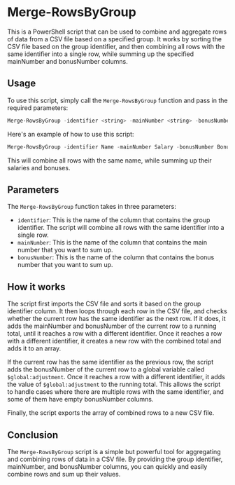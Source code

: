 # Merge-RowsByGroup

This is a PowerShell script that can be used to combine and aggregate rows of data from a CSV file based on a specified group. It works by sorting the CSV file based on the group identifier, and then combining all rows with the same identifier into a single row, while summing up the specified mainNumber and bonusNumber columns.

## Usage

To use this script, simply call the `Merge-RowsByGroup` function and pass in the required parameters:

```powershell
Merge-RowsByGroup -identifier <string> -mainNumber <string> -bonusNumber <string>
```

Here's an example of how to use this script:

```powershell
Merge-RowsByGroup -identifier Name -mainNumber Salary -bonusNumber Bonus
```

This will combine all rows with the same name, while summing up their salaries and bonuses.

## Parameters

The `Merge-RowsByGroup` function takes in three parameters:

- `identifier`: This is the name of the column that contains the group identifier. The script will combine all rows with the same identifier into a single row.
- `mainNumber`: This is the name of the column that contains the main number that you want to sum up.
- `bonusNumber`: This is the name of the column that contains the bonus number that you want to sum up.

## How it works

The script first imports the CSV file and sorts it based on the group identifier column. It then loops through each row in the CSV file, and checks whether the current row has the same identifier as the next row. If it does, it adds the mainNumber and bonusNumber of the current row to a running total, until it reaches a row with a different identifier. Once it reaches a row with a different identifier, it creates a new row with the combined total and adds it to an array.

If the current row has the same identifier as the previous row, the script adds the bonusNumber of the current row to a global variable called `$global:adjustment`. Once it reaches a row with a different identifier, it adds the value of `$global:adjustment` to the running total. This allows the script to handle cases where there are multiple rows with the same identifier, and some of them have empty bonusNumber columns.

Finally, the script exports the array of combined rows to a new CSV file.

## Conclusion

The `Merge-RowsByGroup` script is a simple but powerful tool for aggregating and combining rows of data in a CSV file. By providing the group identifier, mainNumber, and bonusNumber columns, you can quickly and easily combine rows and sum up their values.